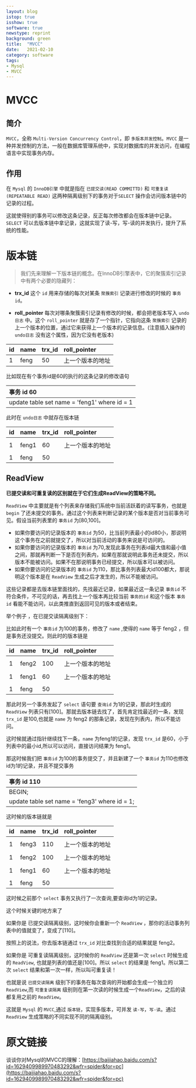 ```yaml
---
layout: blog
istop: true
isshow: true
software: true
newstype: reprint
background: green
title:  "MVCC"
date:   2021-02-10
category: software
tags:
- Mysql
- MVCC
---
```


# MVCC
## 简介
`MVCC`，全称 `Multi-Version Concurrency Control`，即 `多版本并发控制`。`MVCC` 是一种并发控制的方法，一般在数据库管理系统中，实现对数据库的并发访问，在编程语言中实现事务内存。

## 作用
在 `Mysql` 的 `InnoDB引擎` 中就是指在 `已提交读(READ COMMITTD)` 和 `可重复读(REPEATABLE READ)` 这两种隔离级别下的事务对于`SELECT` 操作会访问版本链中的记录的过程。

这就使得别的事务可以修改这条记录，反正每次修改都会在版本链中记录。`SELECT` 可以去版本链中拿记录，这就实现了读-写，写-读的并发执行，提升了系统的性能。

# 版本链

> 我们先来理解一下版本链的概念。在InnoDB引擎表中，它的聚簇索引记录中有两个必要的隐藏列：

* **trx_id**
这个 `id` 用来存储的每次对某条 `聚簇索引` 记录进行修改的时候的 `事务id`。

* **roll_pointer**
每次对哪条聚簇索引记录有修改的时候，都会把老版本写入 `undo日志` 中。这个 `roll_pointer` 就是存了一个指针，它指向这条 `聚簇索引` 记录的上一个版本的位置，通过它来获得上一个版本的记录信息。(注意插入操作的 `undo日志` 没有这个属性，因为它没有老版本)  

| id | name | trx_id | roll_pointer |
| :---- | :---- | :---- | :---- |
| 1 | feng | 50 | 上一个版本的地址 |

比如现在有个事务id是60的执行的这条记录的修改语句  

| 事务 id 60 |
| :---- |
| update table set name = 'feng1' where id = 1 |

此时在 `undo日志` 中就存在版本链  

| id | name | trx_id | roll_pointer |
| :---- | :---- | :---- | :---- |
|  |  |  |  |
| 1 | feng1 | 60 | 上一个版本的地址 |
|  |  |  |  |
| 1 | feng | 50 |  |

## ReadView

**已提交读和可重复读的区别就在于它们生成ReadView的策略不同。**

`ReadView` 中主要就是有个列表来存储我们系统中当前活跃着的读写事务，也就是 `begin` 了还未提交的事务。通过这个列表来判断记录的某个版本是否对当前事务可见。假设当前列表里的 `事务id` 为[80,100]。  

* 如果你要访问的记录版本的 `事务id` 为50，比当前列表最小的id80小，那说明这个事务在之前就提交了，所以对当前活动的事务来说是可访问的。  
* 如果你要访问的记录版本的 `事务id` 为70,发现此事务在列表id最大值和最小值之间，那就再判断一下是否在列表内，如果在那就说明此事务还未提交，所以版本不能被访问。如果不在那说明事务已经提交，所以版本可以被访问。  
* 如果你要访问的记录版本的 `事务id` 为110，那比事务列表最大id100都大，那说明这个版本是在 `ReadView` 生成之后才发生的，所以不能被访问。  

这些记录都是去版本链里面找的，先找最近记录，如果最近这一条记录 `事务id` 不符合条件，不可见的话，再去找上一个版本再比较当前 `事务的id` 和这个版本 `事务id` 看能不能访问，以此类推直到返回可见的版本或者结束。

举个例子 ，在已提交读隔离级别下：

比如此时有一个 `事务id` 为100的事务，修改了 `name` ,使得的 `name` 等于 feng2 ，但是事务还没提交。则此时的版本链是

| id | name | trx_id | roll_pointer |
| :---- | :---- | :---- | :---- |
|  |  |  |  |
| 1 | feng2 | 100 | 上一个版本的地址 |
|  |  |  |  |
| 1 | feng1 | 60 | 上一个版本的地址 |
|  |  |  |  |
| 1 | feng | 50 |  |

那此时另一个事务发起了 `select` 语句要 `查询id` 为1的记录，那此时生成的 `ReadView` 列表只有[100]。那就去版本链去找了，首先肯定找最近的一条，发现 `trx_id` 是100,也就是 `name` 为 feng2 的那条记录，发现在列表内，所以不能访问。

这时候就通过指针继续找下一条，`name` 为feng1的记录，发现 `trx_id` 是60，小于列表中的最小id,所以可以访问，直接访问结果为 feng1。

那这时候我们把 `事务id` 为100的事务提交了，并且新建了一个 `事务id` 为110也修改id为1的记录，并且不提交事务


| 事务 id 110 |
| :---- |
| BEGIN; |
| update table set name = 'feng3' where id = 1; |

这时候的版本链就是

| id | name | trx_id | roll_pointer |
| :---- | :---- | :---- | :---- |
|  |  |  |  |
| 1 | feng3 | 110 | 上一个版本的地址 |
|  |  |  |  |
| 1 | feng2 | 100 | 上一个版本的地址 |
|  |  |  |  |
| 1 | feng1 | 60 | 上一个版本的地址 |
|  |  |  |  |
| 1 | feng | 50 |  |

这时候之前那个 `select` 事务又执行了一次查询,要查询id为1的记录。

这个时候关键的地方来了

如果你是
已提交读隔离级别，这时候你会重新一个 `ReadView`
，那你的活动事务列表中的值就变了，变成了[110]。

按照上的说法，你去版本链通过 `trx_id` 对比查找到合适的结果就是 feng2。

如果你是
可重复读隔离级别，这时候你的 `ReadView` 还是第一次 `select` 时候生成的 `ReadView`,
也就是列表的值还是[100]。所以 `select` 的结果是 feng1。所以第二次 `select` 结果和第一次一样，所以叫可重复读！

也就是说 `已提交读隔离` 级别下的事务在每次查询的开始都会生成一个独立的 `ReadView`,而 `可重复读隔离` 级别则在第一次读的时候生成一个`ReadView`，之后的读都复用之前的 `ReadView`。

这就是 `Mysql` 的 `MVCC`,通过 `版本链`，实现多版本，可并发 `读-写`，`写-读`。通过 `ReadView` 生成策略的不同实现不同的隔离级别。

# 原文链接
谈谈你对Mysql的MVCC的理解：[https://baijiahao.baidu.com/s?id=1629409989970483292&wfr=spider&for=pc](https://baijiahao.baidu.com/s?id=1629409989970483292&wfr=spider&for=pc)